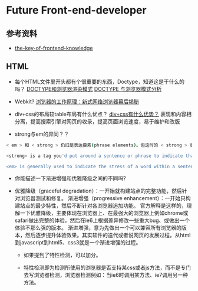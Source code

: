 # Future Front-end-developer

## 参考资料

* [the-key-of-frontend-knowledge](https://leohxj.gitbooks.io/front-end-database/content/interview/index.html)

## HTML

* 每个HTML文件里开头都有个很重要的东西，Doctype，知道这是干什么的吗？
[DOCTYPE和浏览器渲染模式](https://github.com/iamjoel/front-end-note/blob/master/detail/html/quirks-mode-and-standards-mode.md)
[DOCTYPE 与浏览器模式分析](http://w3help.org/zh-cn/casestudies/002)

* Webkit?
[浏览器的工作原理：新式网络浏览器幕后揭秘](http://www.html5rocks.com/zh/tutorials/internals/howbrowserswork/)

* div+css的布局较table布局有什么优点？
[div+css有什么优势？](http://www.qietu.com/div-css-advantage/)
表现和内容相分离，提高搜索引擎对网页的收录，提高页面浏览速度，易于维护和改版

* strong与em的异同？？
```sh
< em > 和 < strong > 仍旧是表达要素(phrase elements)。但这时的 < strong > 表示html页面上的强调（emphasized text）， < em > 表示句子中的强调（即强调语义）

<strong> is a tag you'd put around a sentence or phrase to indicate that "this is more important than the surrounding text".

<em> is generally used to indicate the stress of a word within a sentence.
```
* 你能描述一下渐进增强和优雅降级之间的不同吗?

- 优雅降级（graceful degradation）：一开始就构建站点的完整功能，然后针对浏览器测试和修复。
渐进增强（progressive enhancement）：一开始只构建站点的最少特性，然后不断针对各浏览器追加功能。
官方解释是这样的，理解一下优雅降级，主要体现在浏览器上、在最强大的浏览器上例如chrome或safari做出完整的体验，然后在ie6上根据差异修改一些重大bug、或做出一个体验不那么强的版本。
渐进増强，意为先做出一个可以兼容所有浏览器的版本，然后逐步提升体验效果。其实软件的迭代或者说网页的发展过程，从html到javascript到html5、css3就是一个渐进增强的过程。

    - 如果提到了特性检测，可以加分。

    - 特性检测即为检测所使用的浏览器是否支持某css或者js方法，而不是专门去写浏览器检测，浏览器检测例如：当ie6时调用某方法、ie7调用另一种方法。